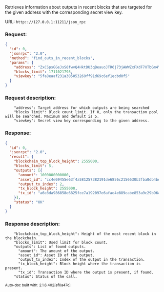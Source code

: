 Retrieves information about outputs in recent blocks that are targeted for the given address with the corresponding secret view key.

URL: ```http:://127.0.0.1:11211/json_rpc```
### Request: 
```json
{
  "id": 0,
  "jsonrpc": "2.0",
  "method": "find_outs_in_recent_blocks",
  "params": {
    "address": "ZxCSpsGGeJsS8fwvQ4HktDU3qBeauoJTR6j73jAWWZxFXdF7XTbGm4YfS2kXJmAP4Rf5BVsSQ9iZ45XANXEYsrLN2L2W77dH7",
    "blocks_limit": 1711021795,
    "viewkey": "5fa8eaaf231a305053260ff91d69c6ef1ecbd0f5"
  }
}
```
### Request description: 
```
    "address": Target address for which outputs are being searched
    "blocks_limit": Block count limit. If 0, only the transaction pool will be searched. Maximum and default is 5.
    "viewkey": Secret view key corresponding to the given address.

```
### Response: 
```json
{
  "id": 0,
  "jsonrpc": "2.0",
  "result": {
    "blockchain_top_block_height": 2555000,
    "blocks_limit": 5,
    "outputs": [{
      "amount": 1000000000000,
      "asset_id": "cc4e69455e63f4a581257382191de6856c2156630b3fba0db4bdd73ffcfb36b6",
      "output_tx_index": 2,
      "tx_block_height": 2555000,
      "tx_id": "a6e8da986858e6825fce7a192097e6afae4e889cabe853a9c29b964985b23da8"
    }],
    "status": "OK"
  }
}
```
### Response description: 
```
    "blockchain_top_block_height": Height of the most recent block in the blockchain.
    "blocks_limit": Used limit for block count.
    "outputs": List of found outputs.
      "amount": The amount of the output.
      "asset_id": Asset ID of the output.
      "output_tx_index": Index of the output in the transaction.
      "tx_block_height": Block height where the transaction is present.
      "tx_id": Transaction ID where the output is present, if found.
    "status": Status of the call.

```
<sub>Auto-doc built with: 2.1.6.402[ef0a47c]</sub>